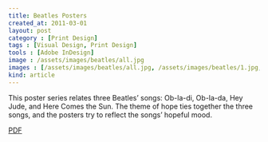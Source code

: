 ```yaml
---
title: Beatles Posters
created_at: 2011-03-01
layout: post
category : [Print Design]
tags : [Visual Design, Print Design]
tools : [Adobe InDesign]
image : /assets/images/beatles/all.jpg
images : [/assets/images/beatles/all.jpg, /assets/images/beatles/1.jpg, /assets/images/beatles/2.jpg, /assets/images/beatles/3.jpg]
kind: article
---
```


<p class="description">
This poster series relates three Beatles’ songs: Ob-la-di, Ob-la-da, Hey Jude, and Here Comes the Sun. The theme of hope ties together the three songs, and the posters try to reflect the songs’ hopeful mood.</p>

<p><a class = "button large" href="/assets/pdf/beatles.pdf">PDF</a></p>